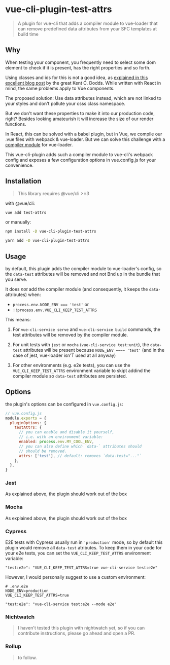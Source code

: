# vue-cli-plugin-test-attrs

> A plugin for vue-cli that adds a compiler module to vue-loader
> that can remove predefined data attributes from your SFC templates at build time

## Why

When testing your component, you frequently need to select some dom element to check if it is present, has the right properties and so forth.

Using classes and ids for this is not a good idea, as [explained in this excellent blog post](https://blog.kentcdodds.com/making-your-ui-tests-resilient-to-change-d37a6ee37269) by the great Kent C. Dodds. While written with React in mind, the same problems apply to Vue components.

The proposed solution: Use data attributes instead, which are not linked to your styles and don't pollute your csss class namespace.

But we don't want these properties to make it into our production code, right? Besides looking amateurish it will increase the size of our render functions.

In React, this can be solved with a babel plugin, but in Vue, we compile our .vue files with webpack & vue-loader. But we can solve this challenge with a [compiler module](https://github.com/vuejs/vue/tree/dev/packages/vue-template-compiler#options) for vue-loader.

This vue-cli-plugin adds such a compiler module to vue-cli's webpack config and exposes a few configuration options in vue.config.js for your convenience.

## Installation

> This library requires @vue/cli >=3

with @vue/cli:

```bash
vue add test-attrs
```

or manually:

```bash
npm install -D vue-cli-plugin-test-attrs

yarn add -D vue-cli-plugin-test-attrs
```

## Usage

by default, this plugin adds the compiler module to vue-loader's config, so the `data-test` attributes will be removed and not Bnd up in the bundle that you serve.

It does _not_ add the compiler module (and consequently, it keeps the `data-` attributes) when:

- `process.env.NODE_ENV === 'test'` or
- `!!process.env.VUE_CLI_KEEP_TEST_ATTRS`

This means:

1. For `vue-cli-service serve` and `vue-cli-service build` commands, the test attributes will be removed by the compiler module.
2. For unit tests with `jest` or `mocha` (`vue-cli-service test:unit`), the `data-test` attributes will be present because `NODE_ENV ==== 'test'` (and in the case of jest, vue-loader isn'T used at all anyway)

3. For other environments (e.g. e2e tests), you can use the `VUE_CLI_KEEP_TEST_ATTRS` environment variable to skipt addind the compiler module so `data-test` attributes are persisted.

## Options

the plugin's options can be configured in `vue.config.js`:

```javascript
// vue.config.js
module.exports = {
  pluginOptions: {
    testAttrs: {
      // you can enable and disable it yourself,
      // i.e. with an environment variable:
      enabled: process.env.MY_COOL_ENV,
      // you can also define which `data-` attributes should
      // should be removed.
      attrs: ['test'], // default: removes `data-test="..."`
    },
  },
}
```

### Jest

As explained above, the plugin should work out of the box

### Mocha

As explained above, the plugin should work out of the box

### Cypress

E2E tests with Cypress usually run in `'production'` mode, so by default this plugin would remove all `data-test` atributes. To keep them in your code for your e2e tests, you can set the `VUE_CLI_KEEP_TEST_ATTRS` environment variable:

```
"test:e2e": "VUE_CLI_KEEP_TEST_ATTRS=true vue-cli-service test:e2e"
```

However, I would personally suggest to use a custom environment:

```
# .env.e2e
NODE_ENV=production
VUE_CLI_KEEP_TEST_ATTRS=true
```

```
"test:e2e": "vue-cli-service test:e2e --mode e2e"
```

### Nichtwatch

> I haven't tested this plugin with nightwatch yet, so if you can contribute instructions, please go ahead and open a PR.

### Rollup

> to follow.
